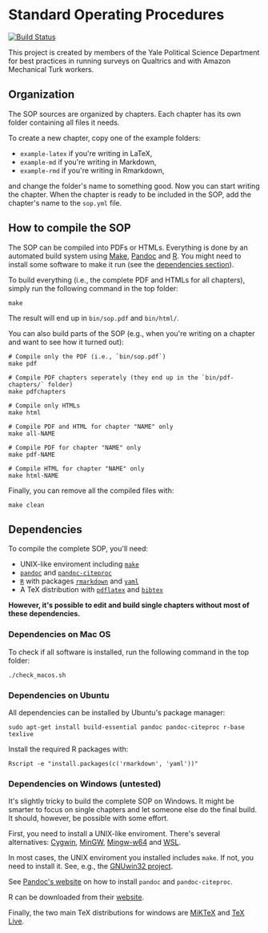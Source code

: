 # Standard Operating Procedures

[![Build Status](https://travis-ci.org/yalemethods/SOP.svg?branch=master)](https://travis-ci.org/yalemethods/SOP)

This project is created by members of the Yale Political Science Department for best practices in running surveys on Qualtrics and with Amazon Mechanical Turk workers.

## Organization

The SOP sources are organized by chapters. Each chapter has its own folder containing all files it needs.

To create a new chapter, copy one of the example folders:

*   `example-latex` if you're writing in LaTeX,
*   `example-md` if you're writing in Markdown,
*   `example-rmd` if you're writing in Rmarkdown,

and change the folder's name to something good. Now you can start writing the chapter. When the chapter is ready to be included in the SOP, add the chapter's name to the `sop.yml` file.


## How to compile the SOP

The SOP can be compiled into PDFs or HTMLs. Everything is done by an automated build system using [Make](https://www.gnu.org/software/make/), [Pandoc](http://pandoc.org) and [R](https://cran.r-project.org). You might need to install some software to make it run (see the [dependencies section](#dependencies)).

To build everything (i.e., the complete PDF and HTMLs for all chapters), simply run the following command in the top folder:

```shell
make
```

The result will end up in `bin/sop.pdf` and `bin/html/`.

You can also build parts of the SOP (e.g., when you're writing on a chapter and want to see how it turned out):

```shell
# Compile only the PDF (i.e., `bin/sop.pdf`)
make pdf

# Compile PDF chapters seperately (they end up in the `bin/pdf-chapters/` folder)
make pdfchapters

# Compile only HTMLs
make html

# Compile PDF and HTML for chapter "NAME" only
make all-NAME

# Compile PDF for chapter "NAME" only
make pdf-NAME

# Compile HTML for chapter "NAME" only
make html-NAME
```

Finally, you can remove all the compiled files with:

```shell
make clean
```


## Dependencies

To compile the complete SOP, you'll need:

*   UNIX-like enviroment including [`make`](https://www.gnu.org/software/make/)
*   [`pandoc`](http://pandoc.org) and [`pandoc-citeproc`](https://hackage.haskell.org/package/pandoc-citeproc)
*   [`R`](https://cran.r-project.org) with packages [`rmarkdown`](http://rmarkdown.rstudio.com) and [`yaml`](https://cran.r-project.org/web/packages/yaml/index.html)
*   A TeX distribution with [`pdflatex`](https://www.tug.org/applications/pdftex/) and [`bibtex`](http://www.bibtex.org)

**However, it's possible to edit and build single chapters without most of these dependencies.**


### Dependencies on Mac OS

To check if all software is installed, run the following command in the top folder:

```shell
./check_macos.sh
```


### Dependencies on Ubuntu

All dependencies can be installed by Ubuntu's package manager:

```shell
sudo apt-get install build-essential pandoc pandoc-citeproc r-base texlive
```

Install the required R packages with:

```shell
Rscript -e "install.packages(c('rmarkdown', 'yaml'))"
```


### Dependencies on Windows (untested)

It's slightly tricky to build the complete SOP on Windows. It might be smarter to focus on single chapters and let someone else do the final build. It should, however, be possible with some effort.

First, you need to install a UNIX-like enviroment. There's several alternatives: [Cygwin](https://cygwin.com), [MinGW](http://www.mingw.org), [Mingw-w64](http://mingw-w64.org/doku.php/start) and [WSL](https://msdn.microsoft.com/commandline/wsl/about).

In most cases, the UNIX enviroment you installed includes `make`. If not, you need to install it. See, e.g., the [GNUwin32 project](http://gnuwin32.sourceforge.net/packages/make.htm).

See [Pandoc's website](http://pandoc.org/installing.html#windows) on how to install `pandoc` and `pandoc-citeproc`.

R can be downloaded from their [website](https://cran.r-project.org).

Finally, the two main TeX distributions for windows are [MiKTeX](https://miktex.org) and [TeX Live](http://tug.org/texlive/windows).
